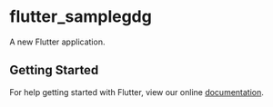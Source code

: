# flutter_samplegdg

A new Flutter application.

## Getting Started

For help getting started with Flutter, view our online
[documentation](https://flutter.io/).
